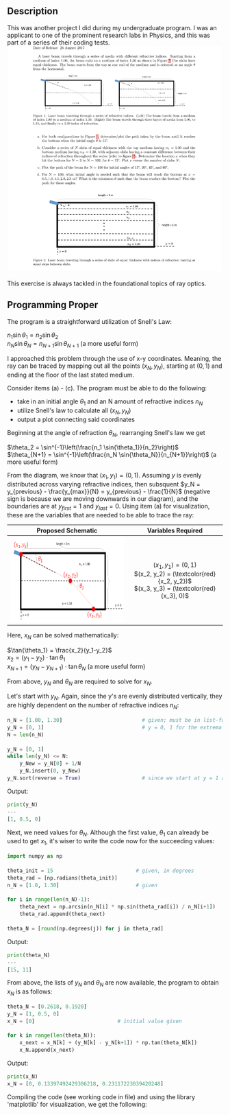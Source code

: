 <h2>Description</h2>
This was another project I did during my undergraduate program. I was an applicant to one of the prominent research labs in Physics, and this was part of a series of their coding tests.<br/>
<kbd>
<img src="Py_Refraction_Problem_Statement.jpg" width="500" height="525">
</kbd>
<br/>
<br/>
This exercise is always tackled in the foundational topics of ray optics.

<h2>Programming Proper</h2>
The program is a straightforward utilization of Snell's Law:

$n_1 \sin{\theta_1} = n_2 \sin{\theta_2}$ <br/> $n_N \sin{\theta_N} = n_{N+1} \sin{\theta_{N+1}}$  (a more useful form)

I approached this problem through the use of x-y coordinates. Meaning, the ray can be traced by mapping out all the points $(x_N,y_N)$, starting at $(0,1)$ and ending at the floor of the last stated medium.

Consider items (a) - (c). The program must be able to do the following:
- take in an initial angle $\theta_1$ and an N amount of refractive indices $n_N$
- utilize Snell's law to calculate all $(x_N,y_N)$
- output a plot connecting said coordinates

Beginning at the angle of refraction $\theta_N$, rearranging Snell's law we get

$\theta_2 = \sin^{-1}\left(\frac{n_1 \sin{\theta_1}}{n_2}\right)$ <br/> $\theta_{N+1} = \sin^{-1}\left(\frac{n_N \sin{\theta_N}}{n_{N+1}}\right)$  (a more useful form)

From the diagram, we know that $(x_1, y_1) = (0,1)$. Assuming $y$ is evenly distributed across varying refractive indices, then subsquent $y_N = y_{previous} - \frac{y_{max}}{N} = y_{previous} - \frac{1}{N}$ (negative sign is because we are moving downwards in our diagram), and the boundaries are at $y_{first} = 1$ and $y_{last} = 0$. Using item (a) for visualization, these are the variables that are needed to be able to trace the ray:

Proposed Schematic  |  Variables Required
:------------------:|:------------------:
<img src="approach_1.png" width="370" height="200">  |  $(x_1, y_1) = (0, 1)$ <br/> $(x_2, y_2) = (\textcolor{red}{x_2, y_2})$ <br/> $(x_3, y_3) = (\textcolor{red}{x_3}, 0)$

Here, $x_N$ can be solved mathematically:

$\tan{\theta_1} = \frac{x_2}{y_1-y_2}$ <br/> $x_2 = (y_1-y_2) \cdot \tan{\theta_1}$ <br/> $x_{N+1} = (y_N-y_{N+1}) \cdot \tan{\theta_N}$  (a more useful form)

From above, $y_N$ and $\theta_N$ are required to solve for $x_N$.

Let's start with $y_N$. Again, since the y's are evenly distributed vertically, they are highly dependent on the number of refractive indices $n_N$:

```python
n_N = [1.00, 1.30]                          # given; must be in list-form and in the correct sequence
y_N = [0, 1]                                # y = 0, 1 for the extrema
N = len(n_N)

y_N = [0, 1]
while len(y_N) <= N:
    y_New = y_N[0] + 1/N
    y_N.insert(0, y_New)
y_N.sort(reverse = True)                    # since we start at y = 1 and end at y = 0
```
Output:
```python
print(y_N)
---
[1, 0.5, 0]
```

Next, we need values for $\theta_N$. Although the first value, $\theta_1$ can already be used to get $x_1$, it's wiser to write the code now for the succeeding values:

```python
import numpy as np

theta_init = 15                           # given, in degrees
theta_rad = [np.radians(theta_init)]
n_N = [1.0, 1.30]                         # given

for i in range(len(n_N)-1):
    theta_next = np.arcsin(n_N[i] * np.sin(theta_rad[i]) / n_N[i+1])
    theta_rad.append(theta_next)

theta_N = [round(np.degrees(j)) for j in theta_rad]
```
Output:
```python
print(theta_N)
---
[15, 11]
```

From above, the lists of $y_N$ and $\theta_N$ are now available, the program to obtain $x_N$ is as follows:
```python
theta_N = [0.2618, 0.1920]
y_N = [1, 0.5, 0]
x_N = [0]                           # initial value given

for k in range(len(theta_N)):
    x_next = x_N[k] + (y_N[k] - y_N[k+1]) * np.tan(theta_N[k])
    x_N.append(x_next)
```
Output:
```python
print(x_N)
x_N = [0, 0.13397492429306218, 0.23117223039420248]
```

Compiling the code (see working code in file) and using the library 'matplotlib' for visualization, we get the following:
